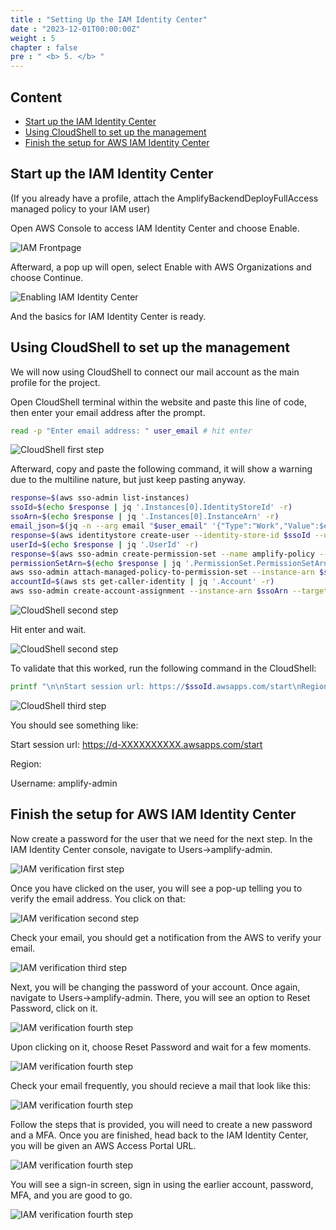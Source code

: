 ```yaml
---
title : "Setting Up the IAM Identity Center"
date : "2023-12-01T00:00:00Z"
weight : 5
chapter : false
pre : " <b> 5. </b> "
---
```


## Content
- [Start up the IAM Identity Center](#start-up-the-iam-identity-center)
- [Using CloudShell to set up the management](#using-cloudshell-to-set-up-the-management)
- [Finish the setup for AWS IAM Identity Center](#finish-the-setup-for-aws-iam-identity-center)

## Start up the IAM Identity Center

(If you already have a profile, attach the AmplifyBackendDeployFullAccess managed policy to your IAM user)

Open AWS Console to access IAM Identity Center and choose Enable.

 ![IAM Frontpage](/images/2/4-1.png?featherlight=false&width=90pc)

 Afterward, a pop up will open, select Enable with AWS Organizations and choose Continue.

 ![Enabling IAM Identity Center](/images/2/4-2.png?featherlight=false&width=90pc)

 And the basics for IAM Identity Center is ready.

## Using CloudShell to set up the management

We will now using CloudShell to connect our mail account as the main profile for the project.

Open CloudShell terminal within the website and paste this line of code, then enter your email address after the prompt.

```bash
read -p "Enter email address: " user_email # hit enter
```
 ![CloudShell first step](/images/2/4-4.png?featherlight=false&width=90pc)


Afterward, copy and paste the following command, it will show a warning due to the multiline nature, but just keep pasting anyway.

```bash
response=$(aws sso-admin list-instances)
ssoId=$(echo $response | jq '.Instances[0].IdentityStoreId' -r)
ssoArn=$(echo $response | jq '.Instances[0].InstanceArn' -r)
email_json=$(jq -n --arg email "$user_email" '{"Type":"Work","Value":$email}')
response=$(aws identitystore create-user --identity-store-id $ssoId --user-name amplify-admin --display-name 'Amplify Admin' --name Formatted=string,FamilyName=Admin,GivenName=Amplify --emails "$email_json")
userId=$(echo $response | jq '.UserId' -r)
response=$(aws sso-admin create-permission-set --name amplify-policy --instance-arn=$ssoArn --session-duration PT12H)
permissionSetArn=$(echo $response | jq '.PermissionSet.PermissionSetArn' -r)
aws sso-admin attach-managed-policy-to-permission-set --instance-arn $ssoArn --permission-set-arn $permissionSetArn --managed-policy-arn arn:aws:iam::aws:policy/service-role/AmplifyBackendDeployFullAccess
accountId=$(aws sts get-caller-identity | jq '.Account' -r)
aws sso-admin create-account-assignment --instance-arn $ssoArn --target-id $accountId --target-type AWS_ACCOUNT --permission-set-arn $permissionSetArn --principal-type USER --principal-id $userId
```
 ![CloudShell second step](/images/2/4-5.png?featherlight=false&width=90pc)

Hit enter and wait.

 ![CloudShell second step](/images/2/4-6.png?featherlight=false&width=90pc)

To validate that this worked, run the following command in the CloudShell:

```bash
printf "\n\nStart session url: https://$ssoId.awsapps.com/start\nRegion: $AWS_REGION\nUsername: amplify-admin\n\n"
```

 ![CloudShell third step](/images/2/4-7.png?featherlight=false&width=90pc)

You should see something like:

Start session url: https://d-XXXXXXXXXX.awsapps.com/start

Region: <your-account-associated-region>

Username: amplify-admin

## Finish the setup for AWS IAM Identity Center

Now create a password for the user that we need for the next step. In the IAM Identity Center console, navigate to Users→amplify-admin.

 ![IAM verification first step](/images/2/4-8.png?featherlight=false&width=90pc)

Once you have clicked on the user, you will see a pop-up telling you to verify the email address. You click on that:

 ![IAM verification second step](/images/2/4-9.png?featherlight=false&width=90pc)

Check your email, you should get a notification from the AWS to verify your email.

 ![IAM verification third step](/images/2/4-10.png?featherlight=false&width=90pc)

Next, you will be changing the password of your account. Once again, navigate to Users→amplify-admin. There, you will see an option to Reset Password, click on it. 

 ![IAM verification fourth step](/images/2/4-14.png?featherlight=false&width=90pc)

Upon clicking on it, choose Reset Password and wait for a few moments.

 ![IAM verification fourth step](/images/2/4-15.png?featherlight=false&width=90pc)

Check your email frequently, you should recieve a mail that look like this:

 ![IAM verification fourth step](/images/2/4-16.png?featherlight=false&width=90pc)

Follow the steps that is provided, you will need to create a new password and a MFA. Once you are finished, head back to the IAM Identity Center, you will be given an AWS Access Portal URL.

 ![IAM verification fourth step](/images/2/4-12.png?featherlight=false&width=90pc)

You will see a sign-in screen, sign in using the earlier account, password, MFA, and you are good to go.

 ![IAM verification fourth step](/images/2/4-11.png?featherlight=false&width=90pc)